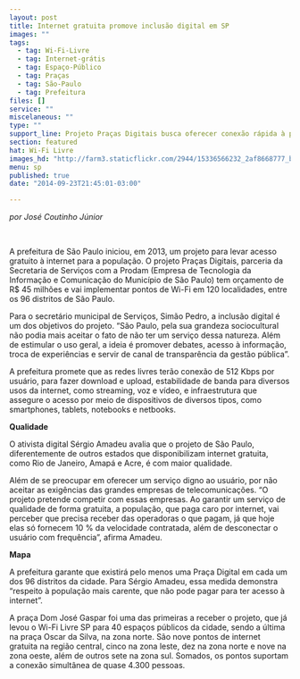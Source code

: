 ```yaml
---
layout: post
title: Internet gratuita promove inclusão digital em SP
images: ""
tags:
  - tag: Wi-Fi-Livre
  - tag: Internet-grátis
  - tag: Espaço-Público
  - tag: Praças
  - tag: São-Paulo
  - tag: Prefeitura
files: []
service: ""
miscelaneous: ""
type: ""
support_line: Projeto Praças Digitais busca oferecer conexão rápida à população
section: featured
hat: Wi-Fi Livre
images_hd: "http://farm3.staticflickr.com/2944/15336566232_2af8668777_b.jpg"
menu: sp
published: true
date: "2014-09-23T21:45:01-03:00"

---
```

<p><em>por Jos&eacute; Coutinho J&uacute;nior</em></p>

<p>&nbsp;</p>

<p>A prefeitura de S&atilde;o Paulo iniciou, em 2013, um projeto para levar acesso gratuito &agrave; internet para a popula&ccedil;&atilde;o. O projeto Pra&ccedil;as Digitais, parceria da Secretaria de Servi&ccedil;os com a Prodam (Empresa de Tecnologia da Informa&ccedil;&atilde;o e Comunica&ccedil;&atilde;o do Munic&iacute;pio de S&atilde;o Paulo) tem or&ccedil;amento de R$ 45 milh&otilde;es e vai implementar pontos de Wi-Fi em 120 localidades, entre os 96 distritos de S&atilde;o Paulo.</p>

<p>Para o secret&aacute;rio municipal de Servi&ccedil;os, Sim&atilde;o Pedro, a inclus&atilde;o digital &eacute; um dos objetivos do projeto. &ldquo;S&atilde;o Paulo, pela sua grandeza sociocultural n&atilde;o podia mais aceitar o fato de n&atilde;o ter um servi&ccedil;o dessa natureza. Al&eacute;m de estimular o uso geral, a ideia &eacute; promover debates, acesso &agrave; informa&ccedil;&atilde;o, troca de experi&ecirc;ncias e servir de canal de transpar&ecirc;ncia da gest&atilde;o p&uacute;blica&rdquo;.</p>

<p>A prefeitura promete que as redes livres ter&atilde;o conex&atilde;o de 512 Kbps por usu&aacute;rio, para fazer download e upload, estabilidade de banda para diversos usos da internet, como streaming, voz e v&iacute;deo, e infraestrutura que assegure o acesso por meio de dispositivos de diversos tipos, como smartphones, tablets, notebooks e netbooks.</p>

<p><strong>Qualidade</strong></p>

<p>O ativista digital S&eacute;rgio Amadeu avalia que o projeto de S&atilde;o Paulo, diferentemente de outros estados que disponibilizam internet gratuita, como Rio de Janeiro, Amap&aacute; e Acre, &eacute; com maior qualidade.</p>

<p>Al&eacute;m de se preocupar em oferecer um servi&ccedil;o digno ao usu&aacute;rio, por n&atilde;o aceitar as exig&ecirc;ncias das grandes empresas de telecomunica&ccedil;&otilde;es. &ldquo;O projeto pretende competir com essas empresas. Ao garantir um servi&ccedil;o de qualidade de forma gratuita, a popula&ccedil;&atilde;o, que paga caro por internet, vai perceber que precisa receber das operadoras o que pagam, j&aacute; que hoje elas s&oacute; fornecem 10 % da velocidade contratada, al&eacute;m de desconectar o usu&aacute;rio com frequ&ecirc;ncia&rdquo;, afirma Amadeu.</p>

<p><strong>Mapa</strong></p>

<p>A prefeitura garante que existir&aacute; pelo menos uma Pra&ccedil;a Digital em cada um dos 96 distritos da cidade. Para S&eacute;rgio Amadeu, essa medida demonstra &ldquo;respeito &agrave; popula&ccedil;&atilde;o mais carente, que n&atilde;o pode pagar para ter acesso &agrave; internet&rdquo;.</p>

<p>A pra&ccedil;a Dom Jos&eacute; Gaspar foi uma das primeiras a receber o projeto, que j&aacute; levou o Wi-Fi Livre SP para 40 espa&ccedil;os p&uacute;blicos da cidade, sendo a &uacute;ltima na pra&ccedil;a Oscar da Silva, na zona norte. S&atilde;o nove pontos de internet gratuita na regi&atilde;o central, cinco na zona leste, dez na zona norte e nove na zona oeste, al&eacute;m de outros sete na zona sul. Somados, os pontos suportam a conex&atilde;o simult&acirc;nea de quase 4.300 pessoas.</p>
